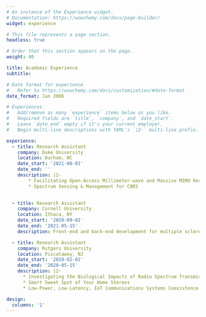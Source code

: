```yaml
---
# An instance of the Experience widget.
# Documentation: https://wowchemy.com/docs/page-builder/
widget: experience

# This file represents a page section.
headless: true

# Order that this section appears on the page.
weight: 40

title: Academic Experience
subtitle:

# Date format for experience
#   Refer to https://wowchemy.com/docs/customization/#date-format
date_format: Jan 2006

# Experiences.
#   Add/remove as many `experience` items below as you like.
#   Required fields are `title`, `company`, and `date_start`.
#   Leave `date_end` empty if it's your current employer.
#   Begin multi-line descriptions with YAML's `|2-` multi-line prefix.

experience:
  - title: Research Assistant
    company: Duke University
    location: Durham, NC
    date_start: '2021-08-01'
    date_end: ''
    description: |2-
        * Facilitating Open-Access Millimeter-wave and Massive MIMO Research in the COSMOS and ORBIT Testbeds
        * Spectrum Sensing & Management for CBRS

        
  - title: Research Assistant
    company: Cornell University
    location: Ithaca, NY
    date_start: '2020-09-01'
    date_end: '2021-05-15'
    description: Front-end and back-end development for multiple sclerosis lesion segmentation (MulS) challenge 

  - title: Research Assistant
    company: Rutgers University
    location: Piscataway, NJ
    date_start: '2018-02-01'
    date_end: '2020-05-15'
    description: |2-
      * Investigating the Biological Impacts of Radio Spectrum Transmissions
      * Smart Sweet Spot of Your Home Stereos
      * Low-Power, Low-Latency, IoT Communications Systems Coexistence with C-RAN 

design:
  columns: '1'
---
```

